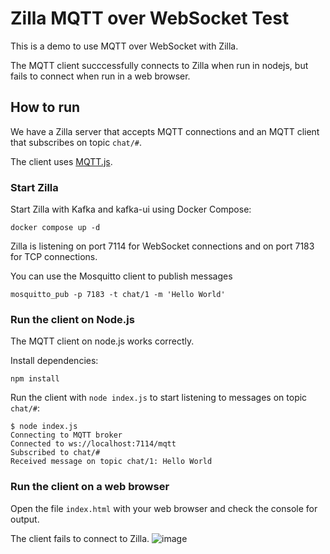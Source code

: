 # Zilla MQTT over WebSocket Test
This is a demo to use MQTT over WebSocket with Zilla.

The MQTT client succcessfully connects to Zilla when run in nodejs, but fails to connect when run in a web browser.

## How to run
We have a Zilla server that accepts MQTT connections and an MQTT client that subscribes on topic `chat/#`.

The client uses [MQTT.js](https://github.com/mqttjs/MQTT.js).
### Start Zilla
Start Zilla with Kafka and kafka-ui using Docker Compose:
```
docker compose up -d
```
Zilla is listening on port 7114 for WebSocket connections and on port 7183 for TCP connections.

You can use the Mosquitto client to publish messages
```
mosquitto_pub -p 7183 -t chat/1 -m 'Hello World'
```

### Run the client on Node.js
The MQTT client on node.js works correctly.

Install dependencies:
```
npm install
```

Run the client with `node index.js` to start listening to messages on topic `chat/#`:
```
$ node index.js
Connecting to MQTT broker
Connected to ws://localhost:7114/mqtt
Subscribed to chat/#
Received message on topic chat/1: Hello World
```

### Run the client on a web browser
Open the file `index.html` with your web browser and check the console for output.

The client fails to connect to Zilla.
![image](https://github.com/user-attachments/assets/2285118f-735f-4866-b87f-a862723a1669)
